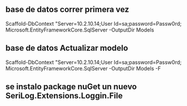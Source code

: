 
## base de datos correr primera vez

Scaffold-DbContext "Server=10.2.10.14;User Id=sa;password=Passw0rd; Microsoft.EntityFrameworkCore.SqlServer -OutputDir Models

## base de datos Actualizar modelo

Scaffold-DbContext "Server=10.2.10.14;User Id=sa;password=Passw0rd; Microsoft.EntityFrameworkCore.SqlServer -OutputDir Models -F

## se instalo package nuGet un nuevo SeriLog.Extensions.Loggin.File
